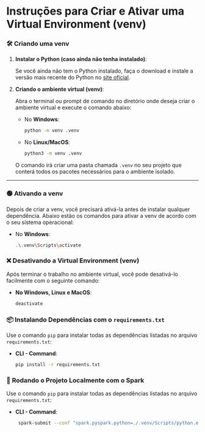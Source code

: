 # Instruções para Criar e Ativar uma Virtual Environment (venv)

### 🛠️ **Criando uma venv**

1. **Instalar o Python (caso ainda não tenha instalado)**:
   
   Se você ainda não tem o Python instalado, faça o download e instale a versão mais recente do Python no [site oficial](https://www.python.org/downloads/).

2. **Criando o ambiente virtual (venv)**:
   
   Abra o terminal ou prompt de comando no diretório onde deseja criar o ambiente virtual e execute o comando abaixo:

   - No **Windows**:
     ```bash
     python -m venv .venv
     ```

   - No **Linux/MacOS**:
     ```bash
     python3 -m venv .venv
     ```

   O comando irá criar uma pasta chamada `.venv` no seu projeto que conterá todos os pacotes necessários para o ambiente isolado.

---

### 🟢 **Ativando a venv**

Depois de criar a venv, você precisará ativá-la antes de instalar qualquer dependência. Abaixo estão os comandos para ativar a venv de acordo com o seu sistema operacional:

- No **Windows**:
  ```bash
  .\.venv\Scripts\activate

### ❌ **Desativando a Virtual Environment (venv)**

Após terminar o trabalho no ambiente virtual, você pode desativá-lo facilmente com o seguinte comando:

- **No Windows, Linux e MacOS**:
  ```bash
  deactivate

### 📦 **Instalando Dependências com o `requirements.txt`**

   Use o comando `pip` para instalar todas as dependências listadas no arquivo `requirements.txt`:

- **CLI - Command**:
  ```bash
  pip install -r requirements.txt

### 🚀 **Rodando o Projeto Localmente com o Spark**
   Use o comando `pip` para instalar todas as dependências listadas no arquivo `requirements.txt`:

- **CLI - Command**:
  ```bash
   spark-submit --conf "spark.pyspark.python=./.venv/Scripts/python.exe" --conf "spark.pyspark.driver.python=./.venv/Scripts/python.exe" main.py
